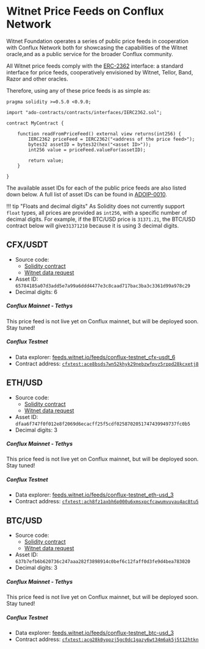 # Witnet Price Feeds on Conflux Network

Witnet Foundation operates a series of public price feeds in cooperation with Conflux Network both for showcasing the
capabilities of the Witnet oracle,and as a public service for the broader Conflux community.

All Witnet price feeds comply with the [ERC-2362] interface: a standard interface for price feeds, cooperatively
envisioned by Witnet, Tellor, Band, Razor and other oracles.

Therefore, using any of these price feeds is as simple as:

```solidity
pragma solidity >=0.5.0 <0.9.0;

import "ado-contracts/contracts/interfaces/IERC2362.sol";

contract MyContract {

    function readFromPriceFeed() external view returns(int256) {
        IERC2362 priceFeed = IERC2362("<address of the price feed>");
        bytes32 assetID = bytes32(hex("<asset ID>"));
        int256 value = priceFeed.valueFor(assetID);

        return value;
    }

}
``` 

The available asset IDs for each of the public price feeds are also listed down below. A full list of asset IDs can
be found in [ADOIP-0010].

!!! tip "Floats and decimal digits"
    As Solidity does not currently support `float` types, all prices are provided as `int256`, with a specific number
    of decimal digits. For example, if the BTC/USD price is `31371.21`, the BTC/USD contract below will give`31371210`
    because it is using 3 decimal digits.

## CFX/USDT

* Source code:
    * [Solidity contract](https://github.com/witnet/witnet-price-feed-examples/blob/master/contracts/ERC2362PriceFeed.sol)
    * [Witnet data request](https://github.com/witnet/witnet-price-feed-examples/blob/master/requests/CfxUsdtPrice.js)
* Asset ID: `65784185a07d3add5e7a99a6ddd4477e3c8caad717bac3ba3c3361d99a978c29`
* Decimal digits: 6

##### Conflux Mainnet - Tethys

This price feed is not live yet on Conflux mainnet, but will be deployed soon. Stay tuned!

##### Conflux Testnet

* Data explorer: [feeds.witnet.io/feeds/conflux-testnet_cfx-usdt_6](https://feeds.witnet.io/feeds/conflux-testnet_cfx-usdt_6)
* Contract address: [`cfxtest:ace8bsds7wn52khyk29nebzwfpvz5rppd28kcxetj8`](https://testnet.confluxscan.io/address/cfxtest:ace8bsds7wn52khyk29nebzwfpvz5rppd28kcxetj8)

## ETH/USD

* Source code:
    * [Solidity contract](https://github.com/witnet/witnet-price-feed-examples/blob/master/contracts/ERC2362PriceFeed.sol)
    * [Witnet data request](https://github.com/witnet/witnet-price-feed-examples/blob/master/requests/EthUsdPrice.js)
* Asset ID: `dfaa6f747f0f012e8f2069d6ecacff25f5cdf0258702051747439949737fc0b5`
* Decimal digits: 3

##### Conflux Mainnet - Tethys

This price feed is not live yet on Conflux mainnet, but will be deployed soon. Stay tuned!

##### Conflux Testnet

* Data explorer: [feeds.witnet.io/feeds/conflux-testnet_eth-usd_3](https://feeds.witnet.io/feeds/conflux-testnet_eth-usd_3)
* Contract address: [`cfxtest:ach8fz1axbh6p000u6xmsxpcfcawumvuyau4ac8tu5`](https://testnet.confluxscan.io/address/cfxtest:ach8fz1axbh6p000u6xmsxpcfcawumvuyau4ac8tu5)


## BTC/USD

* Source code:
    * [Solidity contract](https://github.com/witnet/witnet-price-feed-examples/blob/master/contracts/ERC2362PriceFeed.sol)
    * [Witnet data request](https://github.com/witnet/witnet-price-feed-examples/blob/master/requests/BtcUsdPrice.js)
* Asset ID: `637b7efb6b620736c247aaa282f3898914c0bef6c12faff0d3fe9d4bea783020`
* Decimal digits: 3

##### Conflux Mainnet - Tethys

This price feed is not live yet on Conflux mainnet, but will be deployed soon. Stay tuned!

##### Conflux Testnet

* Data explorer: [feeds.witnet.io/feeds/conflux-testnet_btc-usd_3](https://feeds.witnet.io/feeds/conflux-testnet_btc-usd_3)
* Contract address: [`cfxtest:acg28k0yppzj5gc0dc1gazy6wt34m6ak5j5t12htkn`](https://testnet.confluxscan.io/address/cfxtest:acg28k0yppzj5gc0dc1gazy6wt34m6ak5j5t12htkn)

[ERC-2362]: https://github.com/adoracles/ado-contracts/blob/master/contracts/interfaces/IERC2362.sol
[ADOIP-0010]: https://github.com/adoracles/ADOIPs/blob/main/adoip-0010.md#registered-ids
